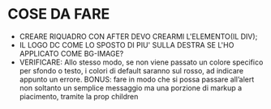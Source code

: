# COSE DA FARE

- CREARE RIQUADRO CON AFTER DEVO CREARMI L'ELEMENTO(IL DIV);
- IL LOGO DC COME LO SPOSTO DI PIU' SULLA DESTRA SE L'HO APPLICATO COME BG-IMAGE?
- VERIFICARE: Allo stesso modo, se non viene passato un colore specifico per sfondo o testo, i colori di default saranno sul rosso, ad indicare appunto un errore.
  BONUS:
  fare in modo che si possa passare all’alert non soltanto un semplice messaggio ma una porzione di markup a piacimento, tramite la prop children

#

